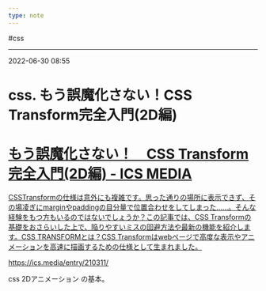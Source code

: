 ```yaml
---
type: note
---
```


#css

---
2022-06-30  08:55

# css. もう誤魔化さない！CSS Transform完全入門(2D編)


<div class="rich-link-card-container"><a class="rich-link-card" href="https://ics.media/entry/210311/" target="_blank">
	<div class="rich-link-image-container">
		<div class="rich-link-image" style="background-image: url('https://ics.media/entry/210311/images/eyecatch.png')">
	</div>
	</div>
	<div class="rich-link-card-text">
		<h1 class="rich-link-card-title">もう誤魔化さない！　CSS Transform完全入門(2D編) - ICS MEDIA</h1>
		<p class="rich-link-card-description">
		CSSTransformの仕様は意外にも複雑です。思った通りの場所に表示できず、その場凌ぎにmarginやpaddingの目分量で位置合わせをしてしまった……。そんな経験をもつ方もいるのではないでしょうか？この記事では、CSS Transformの基礎をおさらいした上で、陥りやすいミスの回避方法や最新の機能を紹介します。CSS TRANSFORMとは？CSS Transformはwebページで高度な表示やアニメーションを高速に描画するための仕様として生まれました。
		</p>
		<p class="rich-link-href">
		https://ics.media/entry/210311/
		</p>
	</div>
</a></div>


css 2Dアニメーション の基本。
